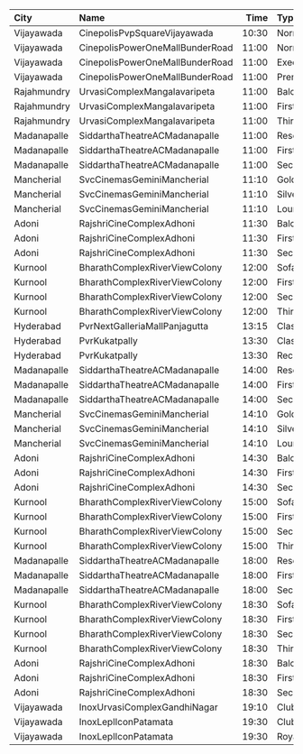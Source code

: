 | City        | Name                            |  Time | Type        | Price | Capacity | Booked |
| :---------- | :------------------------------ | ----: | :---------- | ----: | -------: | -----: |
| Vijayawada  | CinepolisPvpSquareVijayawada    | 10:30 | Normal      |  150₹ |      138 |     70 |
| Vijayawada  | CinepolisPowerOneMallBunderRoad | 11:00 | Normal      |  100₹ |       24 |     12 |
| Vijayawada  | CinepolisPowerOneMallBunderRoad | 11:00 | Executive   |  150₹ |       54 |     27 |
| Vijayawada  | CinepolisPowerOneMallBunderRoad | 11:00 | Premium     |  150₹ |       74 |     39 |
| Rajahmundry | UrvasiComplexMangalavaripeta    | 11:00 | Balcony     |  100₹ |      195 |     97 |
| Rajahmundry | UrvasiComplexMangalavaripeta    | 11:00 | FirstClass  |   60₹ |      254 |    127 |
| Rajahmundry | UrvasiComplexMangalavaripeta    | 11:00 | ThirdClass  |   40₹ |      108 |     54 |
| Madanapalle | SiddarthaTheatreACMadanapalle   | 11:00 | Reserved    |   70₹ |      289 |    146 |
| Madanapalle | SiddarthaTheatreACMadanapalle   | 11:00 | First       |   50₹ |      196 |     98 |
| Madanapalle | SiddarthaTheatreACMadanapalle   | 11:00 | Second      |   30₹ |      150 |     76 |
| Mancherial  | SvcCinemasGeminiMancherial      | 11:10 | Gold        |  150₹ |      192 |      0 |
| Mancherial  | SvcCinemasGeminiMancherial      | 11:10 | Silver      |  100₹ |       40 |      0 |
| Mancherial  | SvcCinemasGeminiMancherial      | 11:10 | Loungers    |  100₹ |       12 |      0 |
| Adoni       | RajshriCineComplexAdhoni        | 11:30 | Balcony     |  150₹ |       52 |     26 |
| Adoni       | RajshriCineComplexAdhoni        | 11:30 | FirstClass  |  100₹ |      228 |    115 |
| Adoni       | RajshriCineComplexAdhoni        | 11:30 | SecondClass |   60₹ |       76 |     39 |
| Kurnool     | BharathComplexRiverViewColony   | 12:00 | Sofa        |   70₹ |       12 |      6 |
| Kurnool     | BharathComplexRiverViewColony   | 12:00 | FirstClass  |   70₹ |      204 |    101 |
| Kurnool     | BharathComplexRiverViewColony   | 12:00 | SecondClass |   50₹ |       90 |     45 |
| Kurnool     | BharathComplexRiverViewColony   | 12:00 | ThirdClass  |   50₹ |       80 |     40 |
| Hyderabad   | PvrNextGalleriaMallPanjagutta   | 13:15 | Classic     |  150₹ |      152 |    152 |
| Hyderabad   | PvrKukatpally                   | 13:30 | Classic     |  150₹ |      135 |      0 |
| Hyderabad   | PvrKukatpally                   | 13:30 | Recliner    |  250₹ |        9 |      0 |
| Madanapalle | SiddarthaTheatreACMadanapalle   | 14:00 | Reserved    |   70₹ |      289 |    146 |
| Madanapalle | SiddarthaTheatreACMadanapalle   | 14:00 | First       |   50₹ |      196 |     98 |
| Madanapalle | SiddarthaTheatreACMadanapalle   | 14:00 | Second      |   30₹ |      150 |     76 |
| Mancherial  | SvcCinemasGeminiMancherial      | 14:10 | Gold        |  150₹ |      192 |      0 |
| Mancherial  | SvcCinemasGeminiMancherial      | 14:10 | Silver      |  100₹ |       40 |      0 |
| Mancherial  | SvcCinemasGeminiMancherial      | 14:10 | Loungers    |  100₹ |       12 |      0 |
| Adoni       | RajshriCineComplexAdhoni        | 14:30 | Balcony     |  150₹ |       52 |     26 |
| Adoni       | RajshriCineComplexAdhoni        | 14:30 | FirstClass  |  100₹ |      228 |    115 |
| Adoni       | RajshriCineComplexAdhoni        | 14:30 | SecondClass |   60₹ |       76 |     39 |
| Kurnool     | BharathComplexRiverViewColony   | 15:00 | Sofa        |   70₹ |       12 |      6 |
| Kurnool     | BharathComplexRiverViewColony   | 15:00 | FirstClass  |   70₹ |      204 |    101 |
| Kurnool     | BharathComplexRiverViewColony   | 15:00 | SecondClass |   50₹ |       90 |     45 |
| Kurnool     | BharathComplexRiverViewColony   | 15:00 | ThirdClass  |   50₹ |       80 |     40 |
| Madanapalle | SiddarthaTheatreACMadanapalle   | 18:00 | Reserved    |   70₹ |      289 |    146 |
| Madanapalle | SiddarthaTheatreACMadanapalle   | 18:00 | First       |   50₹ |      196 |     98 |
| Madanapalle | SiddarthaTheatreACMadanapalle   | 18:00 | Second      |   30₹ |      150 |     76 |
| Kurnool     | BharathComplexRiverViewColony   | 18:30 | Sofa        |   70₹ |       12 |      6 |
| Kurnool     | BharathComplexRiverViewColony   | 18:30 | FirstClass  |   70₹ |      204 |    101 |
| Kurnool     | BharathComplexRiverViewColony   | 18:30 | SecondClass |   50₹ |       90 |     45 |
| Kurnool     | BharathComplexRiverViewColony   | 18:30 | ThirdClass  |   50₹ |       80 |     40 |
| Adoni       | RajshriCineComplexAdhoni        | 18:30 | Balcony     |  150₹ |       52 |     26 |
| Adoni       | RajshriCineComplexAdhoni        | 18:30 | FirstClass  |  100₹ |      228 |    115 |
| Adoni       | RajshriCineComplexAdhoni        | 18:30 | SecondClass |   60₹ |       76 |     39 |
| Vijayawada  | InoxUrvasiComplexGandhiNagar    | 19:10 | Club        |  150₹ |      105 |      0 |
| Vijayawada  | InoxLeplIconPatamata            | 19:30 | Club        |  150₹ |      100 |      0 |
| Vijayawada  | InoxLeplIconPatamata            | 19:30 | Royal       |  250₹ |        4 |      0 |